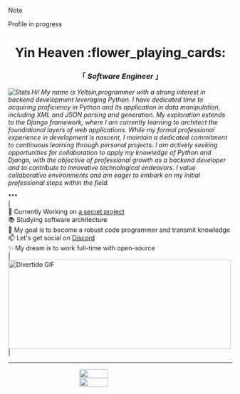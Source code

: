 > [!Note]
> Profile in progress
<head>
 <link rel="nesheet" href="styles.css">
 <link href="https://fonts.googleapis.com/css2?family=Roboto:wght@700&display=swap" rel="stylesheet">
</head>
<body>
 <div align="center" justify="center">
  
 <h1>Yin Heaven :flower_playing_cards: </h1>
 <h3> 「  <em>Software Engineer</em>  」 </h3>



 </div>

 <img align="left" alt="Stats" src="https://github.com/YinHeaven/YinHeaven/blob/main/Stats.js" />
 <p align="left" >
   <em>Hi! My name is Yeltsin,programmer with a strong interest in backend development leveraging Python. I have dedicated time to acquiring proficiency in Python and its application in data manipulation, including XML and JSON parsing and generation. My exploration extends to the Django framework, where I am currently learning to architect the foundational layers of web applications. While my formal professional experience in development is nascent, I maintain a dedicated commitment to continuous learning through personal projects. I am actively seeking opportunities for collaboration to apply my knowledge of Python and Django, with the objective of professional growth as a backend developer and to contribute to innovative technological endeavors. I value collaborative environments and am eager to embark on my initial professional steps within the field.</em>
 </p>
 ***
 <div style="display: flex; flex-direction: column; align-items: right;">
   |<ul style="flex: 1; list-style: none; padding: 0; margin: 0;">
     <li>🔭 Currently Working on <a href="https://www.youtube.com/watch?v=dQw4w9WgXcQ" target="_blank">a secret project</a></li>
     <li>📚 Studying software architecture</li>
     <li>🏹 My goal is to become a robust code programmer and transmit knowledge</li>
     <li>📫 Let's get social on <a href="https://discordapp.com/" target="_blank">Discord</a></li>
     <li>✨ My dream is to work full-time with open-source</li>
   </ul>
  |<img alt="Divertido GIF" src="https://media.giphy.com/media/v1.Y2lkPTc5MGI3NjExaWU5eWd4h3IwamhuZ1lMmQwMTB6NTFpMiZlcD12MV9naWZzX3NlYXJjaCZjdD1n/a5viI92PAF89q/giphy.gif" width="500" height="200" align-items: left; />|
  </div>


 ---
 <div style="display: flex; flex-direction: column; align-items: center;">
   <img align="left" width="36%" src="https://github-readme-stats.vercel.app/api?username=YinHeaven&count_private=true&show_icons=true&theme=tokyonight"/>
   <img align="left" width="36%" src="https://github-readme-stats.vercel.app/api/top-langs/?username=YinHeaven&theme=tokyonight&layout=compact"/>


 </div>
</body> 


 
